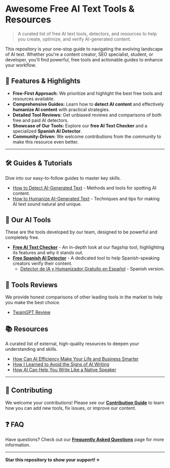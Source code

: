 # Awesome Free AI Text Tools & Resources

> A curated list of free AI text tools, detectors, and resources to help you create, optimize, and verify AI-generated content.

This repository is your one-stop guide to navigating the evolving landscape of AI text. Whether you're a content creator, SEO specialist, student, or developer, you'll find powerful, free tools and actionable guides to enhance your workflow.

## 🌟 Features & Highlights

* **Free-First Approach:** We prioritize and highlight the best free tools and resources available.
* **Comprehensive Guides:** Learn how to **detect AI content** and effectively **humanize AI content** with practical strategies.
* **Detailed Tool Reviews:** Get unbiased reviews and comparisons of both free and paid AI detectors.
* **Showcase of Our Tools:** Explore our **free AI Text Checker** and a specialized **Spanish AI Detector**.
* **Community-Driven:** We welcome contributions from the community to make this resource even better.

---

## 🛠️ Guides & Tutorials

Dive into our easy-to-follow guides to master key skills.

* [How to Detect AI-Generated Text](guides/how-to-detect-ai-text.md) - Methods and tools for spotting AI content.
* [How to Humanize AI-Generated Text](guides/how-to-humanize-ai-text.md) - Techniques and tips for making AI text sound natural and unique.

## 🔎 Our AI Tools

These are the tools developed by our team, designed to be powerful and completely free.

* [**Free AI Text Checker**](tools/free-ai-text-checker.md) - An in-depth look at our flagship tool, highlighting its features and why it stands out.
* [**Free Spanish AI Detector**](tools/free-spanish-ai-detector.md) - A dedicated tool to help Spanish-speaking creators verify their content.
  * [Detector de IA y Humanizador Gratuito en Español](tools/free-spanish-ai-detector-es.md) - Spanish version.

## 📝 Tools Reviews

We provide honest comparisons of other leading tools in the market to help you make the best choice.

* [TwainGPT Review](reviews/twaingpt-review.md)

## 📚 Resources

A curated list of external, high-quality resources to deepen your understanding and skills.

* [How Can AI Efficiency Make Your Life and Business Smarter](https://medium.com/@sandy_ai/how-can-ai-efficiency-make-your-life-and-business-smarter-781f4c9648dc)
* [How I Learned to Avoid the Signs of AI Writing](https://dev.to/sandy_beck/how-i-learned-to-avoid-the-signs-of-ai-writing-52c7)
* [How AI Can Help You Write Like a Native Speaker](https://medium.com/@sandy_ai/how-ai-can-help-you-write-like-a-native-speaker-edfd79b8530b)

---

## 🤝 Contributing

We welcome your contributions! Please see our [**Contribution Guide**](contributing.md) to learn how you can add new tools, fix issues, or improve our content.


## ❓ FAQ

Have questions? Check out our [**Frequently Asked Questions**](FAQS.md) page for more information.

---

**Star this repository to show your support! ⭐**
